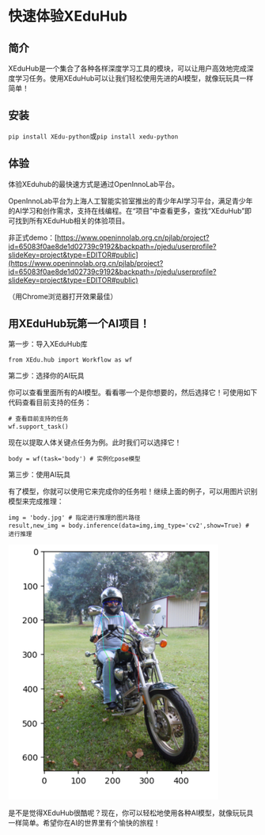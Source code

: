 # 快速体验XEduHub

## 简介

XEduHub是一个集合了各种各样深度学习工具的模块，可以让用户高效地完成深度学习任务。使用XEduHub可以让我们轻松使用先进的AI模型，就像玩玩具一样简单！

## 安装

`pip install XEdu-python`或`pip install xedu-python`

## 体验

体验XEduhub的最快速方式是通过OpenInnoLab平台。

OpenInnoLab平台为上海人工智能实验室推出的青少年AI学习平台，满足青少年的AI学习和创作需求，支持在线编程。在“项目”中查看更多，查找“XEduHub”即可找到所有XEduHub相关的体验项目。

非正式demo：[https://www.openinnolab.org.cn/pjlab/project?id=65083f0ae8de1d02739c9192&backpath=/pjedu/userprofile?slideKey=project&type=EDITOR#public](https://www.openinnolab.org.cn/pjlab/project?id=65083f0ae8de1d02739c9192&backpath=/pjedu/userprofile?slideKey=project&type=EDITOR#public)

（用Chrome浏览器打开效果最佳）

## 用XEduHub玩第一个AI项目！

第一步：导入XEduHub库

```
from XEdu.hub import Workflow as wf
```

第二步：选择你的AI玩具

你可以查看里面所有的AI模型。看看哪一个是你想要的，然后选择它！可使用如下代码查看目前支持的任务：

```
# 查看目前支持的任务
wf.support_task()
```

现在以提取人体关键点任务为例。此时我们可以选择它！

```
body = wf(task='body') # 实例化pose模型
```

第三步：使用AI玩具

有了模型，你就可以使用它来完成你的任务啦！继续上面的例子，可以用图片识别模型来完成推理：

```
img = 'body.jpg' # 指定进行推理的图片路径
result,new_img = body.inference(data=img,img_type='cv2',show=True) # 进行推理
```

![](../images/xeduhub/body.png)

是不是觉得XEduHub很酷呢？现在，你可以轻松地使用各种AI模型，就像玩玩具一样简单。希望你在AI的世界里有个愉快的旅程！
